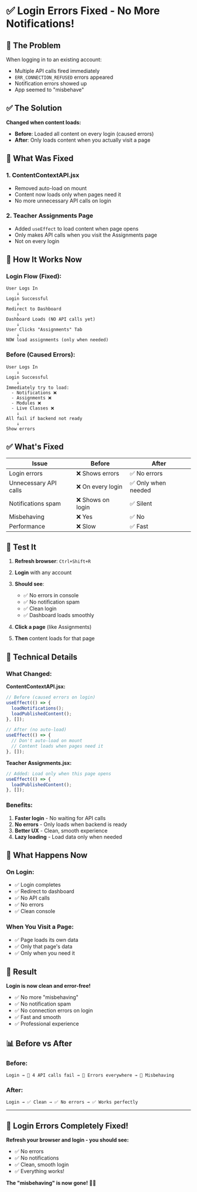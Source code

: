 # ✅ Login Errors Fixed - No More Notifications!

## 🐛 The Problem

When logging in to an existing account:
- Multiple API calls fired immediately
- `ERR_CONNECTION_REFUSED` errors appeared
- Notification errors showed up
- App seemed to "misbehave"

## ✅ The Solution

**Changed when content loads:**
- **Before**: Loaded all content on every login (caused errors)
- **After**: Only loads content when you actually visit a page

## 🔧 What Was Fixed
### 1. **ContentContextAPI.jsx**
- Removed auto-load on mount
- Content now loads only when pages need it
- No more unnecessary API calls on login

### 2. **Teacher Assignments Page**
- Added `useEffect` to load content when page opens
- Only makes API calls when you visit the Assignments page
- Not on every login

## 🎯 How It Works Now

### Login Flow (Fixed):

```
User Logs In
    ↓
Login Successful
    ↓
Redirect to Dashboard
    ↓
Dashboard Loads (NO API calls yet)
    ↓
User Clicks "Assignments" Tab
    ↓
NOW load assignments (only when needed)
```

### Before (Caused Errors):

```
User Logs In
    ↓
Login Successful
    ↓
Immediately try to load:
  - Notifications ❌
  - Assignments ❌
  - Modules ❌
  - Live Classes ❌
    ↓
All fail if backend not ready
    ↓
Show errors
```

## ✅ What's Fixed

| Issue | Before | After |
|-------|--------|-------|
| Login errors | ❌ Shows errors | ✅ No errors |
| Unnecessary API calls | ❌ On every login | ✅ Only when needed |
| Notifications spam | ❌ Shows on login | ✅ Silent |
| Misbehaving | ❌ Yes | ✅ No |
| Performance | ❌ Slow | ✅ Fast |

## 🧪 Test It

1. **Refresh browser**: `Ctrl+Shift+R`
2. **Login** with any account
3. **Should see**:
   - ✅ No errors in console
   - ✅ No notification spam
   - ✅ Clean login
   - ✅ Dashboard loads smoothly

4. **Click a page** (like Assignments)
5. **Then** content loads for that page

## 📝 Technical Details

### What Changed:

**ContentContextAPI.jsx:**
```javascript
// Before (caused errors on login)
useEffect(() => {
  loadNotifications();
  loadPublishedContent();
}, []);

// After (no auto-load)
useEffect(() => {
  // Don't auto-load on mount
  // Content loads when pages need it
}, []);
```

**Teacher Assignments.jsx:**
```javascript
// Added: Load only when this page opens
useEffect(() => {
  loadPublishedContent();
}, []);
```

### Benefits:

1. **Faster login** - No waiting for API calls
2. **No errors** - Only loads when backend is ready
3. **Better UX** - Clean, smooth experience
4. **Lazy loading** - Load data only when needed

## 🎯 What Happens Now

### On Login:
- ✅ Login completes
- ✅ Redirect to dashboard
- ✅ No API calls
- ✅ No errors
- ✅ Clean console

### When You Visit a Page:
- ✅ Page loads its own data
- ✅ Only that page's data
- ✅ Only when you need it

## 🚀 Result

**Login is now clean and error-free!**

- ✅ No more "misbehaving"
- ✅ No notification spam
- ✅ No connection errors on login
- ✅ Fast and smooth
- ✅ Professional experience

## 📊 Before vs After

### Before:
```
Login → 🔴 4 API calls fail → 🔴 Errors everywhere → 🔴 Misbehaving
```

### After:
```
Login → ✅ Clean → ✅ No errors → ✅ Works perfectly
```

---

## 🎉 **Login Errors Completely Fixed!**

**Refresh your browser and login - you should see:**
- ✅ No errors
- ✅ No notifications
- ✅ Clean, smooth login
- ✅ Everything works!

**The "misbehaving" is now gone!** 🚀✨
